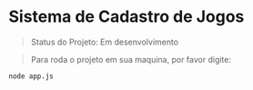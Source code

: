 # Sistema de Cadastro de Jogos 

>Status do Projeto: Em desenvolvimento

>Para roda o projeto em sua maquina, por favor digite:

````
node app.js 
````
